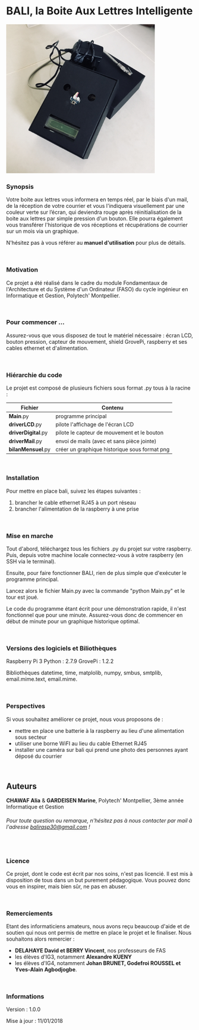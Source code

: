 # BALI, la Boite Aux Lettres Intelligente

<img src="bali.jpg" width="400">

<br />

### Synopsis

Votre boite aux lettres vous informera en temps réel, par le biais d'un mail, de la réception de votre courrier et vous l'indiquera visuellement par une couleur verte sur l’écran, qui deviendra rouge après réinitialisation de la boite aux lettres par simple pression d'un bouton. Elle pourra également vous transférer l'historique de vos réceptions et récupérations de courrier sur un mois via un graphique.

N'hésitez pas à vous référer au **manuel d'utilisation** pour plus de détails.


<br />

### Motivation

Ce projet a été réalisé dans le cadre du module Fondamentaux de l'Architecture et du Système d'un Ordinateur (FASO) du cycle ingénieur en Informatique et Gestion, Polytech' Montpellier. 



<br/>

### Pour commencer ...

Assurez-vous que vous disposez de tout le matériel nécessaire : écran LCD, bouton pression, capteur de mouvement, shield GrovePi, raspberry et ses cables ethernet et d'alimentation.



<br/>

### Hiérarchie du code

Le projet est composé de plusieurs fichiers sous format .py tous à la racine :

Fichier | Contenu
--------- | --------
**Main**.py | programme principal
**driverLCD**.py | pilote l'affichage de l'écran LCD
**driverDigital**.py | pilote le capteur de mouvement et le bouton
**driverMail**.py | envoi de mails (avec et sans pièce jointe)
**bilanMensuel**.py | créer un graphique historique sous format png


<br/>

### Installation

Pour mettre en place bali, suivez les étapes suivantes : 

  1. brancher le cable ethernet RJ45 à un port réseau
  2. brancher l'alimentation de la raspberry à une prise


<br/>

### Mise en marche

Tout d'abord, téléchargez tous les fichiers .py du projet sur votre raspberry. Puis, depuis votre machine locale connectez-vous à votre raspberry (en SSH via le terminal).

Ensuite, pour faire fonctionner BALI, rien de plus simple que d'exécuter le programme principal.

Lancez alors le fichier Main.py avec la commande "python Main.py" et le tour est joué.

Le code du programme étant écrit pour une démonstration rapide, il n'est fonctionnel que pour une minute. Assurez-vous donc de commencer en début de minute pour un graphique historique optimal.

<br/>

### Versions des logiciels et Biliothèques

Raspberry Pi 3
Python : 2.7.9
GrovePi : 1.2.2

Bibliothèques datetime, time, matplolib, numpy, smbus, smtplib, email.mime.text, email.mime.  


<br/>

### Perspectives

Si vous souhaitez améliorer ce projet, nous vous proposons de :

  - mettre en place une batterie à la raspberry au lieu d'une alimentation sous secteur
  - utiliser une borne WiFI au lieu du cable Ethernet RJ45
  - installer une caméra sur bali qui prend une photo des personnes ayant déposé du courrier


<br/>

## Auteurs

 **CHAWAF Alia** & **GARDEISEN Marine**, Polytech' Montpellier, 3ème année Informatique et Gestion

###### *Pour toute question ou remarque, n'hésitez pas à nous contacter par mail à l'adresse balirasp30@gmail.com !*



<br/>

### Licence

Ce projet, dont le code est écrit par nos soins, n'est pas licencié. 
Il est mis à disposition de tous dans un but purement pédagogique. 
Vous pouvez donc vous en inspirer, mais bien sûr, ne pas en abuser.



<br/>

### Remerciements

Etant des informaticiens amateurs, nous avons reçu beaucoup d'aide et de soutien qui nous ont permis de mettre en place le projet et le finaliser. Nous souhaitons alors remercier :

* **DELAHAYE David et BERRY Vincent**, nos professeurs de FAS
* les élèves d'IG3, notamment **Alexandre KUENY**
* les élèves d'IG4, notamment **Johan BRUNET, Godefroi ROUSSEL et Yves-Alain Agbodjogbe**.



<br/>

### Informations

Version : 1.0.0

Mise à jour : 11/01/2018



